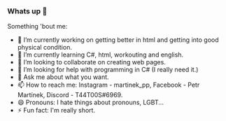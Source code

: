 ### Whats up 👋

Something 'bout me:

- 🔭 I’m currently working on getting better in html and getting into good physical condition.
- 🌱 I’m currently learning C#, html, workouting and english.
- 👯 I’m looking to collaborate on creating web pages.
- 🤔 I’m looking for help with programming in C# (I really need it.)
- 💬 Ask me about what you want.
- 📫 How to reach me: Instagram - martinek_pp, Facebook - Petr Martínek, Discord - T44T00S#6969.
- 😄 Pronouns: I hate things about pronouns, LGBT...
- ⚡ Fun fact: I'm really short.


